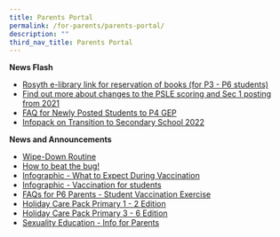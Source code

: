 ```yaml
---
title: Parents Portal
permalink: /for-parents/parents-portal/
description: ""
third_nav_title: Parents Portal
---
```

**News Flash**
* [Rosyth e-library link for reservation of books (for P3 - P6 students)](https://schoolibrary.moe.edu.sg/rosyth/cgi-bin/spydus.exe/MSGTRN/WPAC/HOME) 
* [Find out more about changes to the PSLE scoring and Sec 1 posting from 2021](https://www.moe.gov.sg/page%20not%20found?item=%2fmicrosites%2fpsle%2f&user=extranet%5cAnonymous&site=moe-website) 
* [FAQ for Newly Posted Students to P4 GEP](/files/PostingFlowchart_FAQ_(for_parents)%20(1).pdf)
* [Infopack on Transition to Secondary School 2022](/files/Infopack%20on%20Transition%20to%20Secondary%20Schools%202022%20(1).pdf)

<p> </p>

**News and Announcements**
* [Wipe-Down Routine ](https://rosyth-moe-edu-sg-admin.cwp.sg/others/announcements/wipe-down-routine) 
* [How to beat the bug!](https://rosyth-moe-edu-sg-admin.cwp.sg/others/announcements/how-to-beat-the-bug) 
* [Infographic - What to Expect During Vaccination](/files/Infographic%20-%20What%20to%20Expect%20During%20Vaccination.pdf)
* [Infographic - Vaccination for students](/files/Infographic%20-%20Vaccination%20for%20Students.pdf)[](https://rosyth-moe-edu-sg-admin.cwp.sg/qql/slot/u178/Sub%20pages/Primary%206%20Tab/PDF/Infographic%20-%20Vaccination%20for%20Students.pdf)
* [FAQs for P6 Parents - Student Vaccination Exercise](/files/FAQs%20for%20P6%20Parents%20-%20Student%20Vaccination%20Exercise.pdf) 
* [Holiday Care Pack Primary 1 - 2 Edition](/files/Holiday%20Care%20Pack%20Pri%201%20-2%20Edition(5May).pdf) 
* [Holiday Care Pack Primary 3 - 6 Edition](/files/Holiday%20Care%20Pack%20Pri%203%20-%206%20Edition(5May).pdf) 
* [Sexuality Education - Info for Parents](/files/Info_on_SEd_for_RS_website_2022_final.pdf)

<p> </p>
